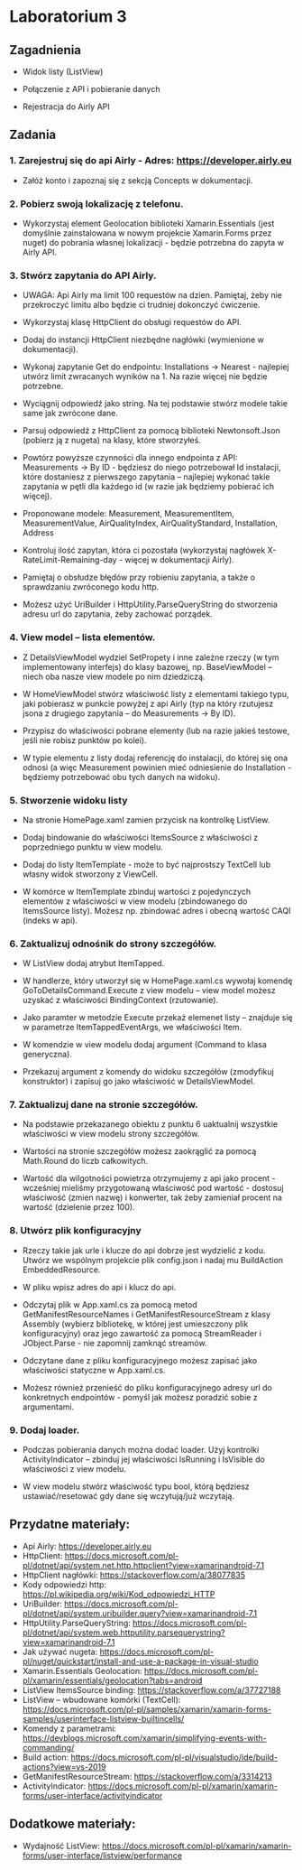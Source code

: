# Laboratorium 3
  
## Zagadnienia  
  
- Widok listy (ListView)

- Połączenie z API i pobieranie danych

- Rejestracja do Airly API
  
## Zadania  

### 1. Zarejestruj się do api Airly - Adres: https://developer.airly.eu

- Załóż konto i zapoznaj się z sekcją Concepts w dokumentacji.

### 2. Pobierz swoją lokalizację z telefonu.

- Wykorzystaj element Geolocation biblioteki Xamarin.Essentials (jest domyślnie zainstalowana w nowym projekcie Xamarin.Forms przez nuget) do pobrania własnej lokalizacji - będzie potrzebna do zapyta w Airly API.

### 3. Stwórz zapytania do API Airly.

- UWAGA: Api Airly ma limit 100 requestów na dzien. Pamiętaj, żeby nie przekroczyć limitu albo będzie ci trudniej dokonczyć ćwiczenie.

- Wykorzystaj klasę HttpClient do obsługi requestów do API.

- Dodaj do instancji HttpClient niezbędne nagłówki (wymienione w dokumentacji).

- Wykonaj zapytanie Get do endpointu: Installations -> Nearest - najlepiej utwórz limit zwracanych wyników na 1. Na razie więcej nie będzie potrzebne.

- Wyciągnij odpowiedź jako string. Na tej podstawie stwórz modele takie same jak zwrócone dane.

- Parsuj odpowiedź z HttpClient za pomocą biblioteki Newtonsoft.Json (pobierz ją z nugeta) na klasy, które stworzyłeś.

- Powtórz powyższe czynności dla innego endpointa z API: Measurements -> By ID - będziesz do niego potrzebował Id instalacji, które dostaniesz z pierwszego zapytania – najlepiej wykonać takie zapytania w pętli dla każdego id (w razie jak będziemy pobierać ich więcej).

- Proponowane modele: Measurement, MeasurementItem, MeasurementValue, AirQualityIndex, AirQualityStandard, Installation, Address

- Kontroluj ilość zapytan, która ci pozostała (wykorzystaj nagłówek X-RateLimit-Remaining-day - więcej w dokumentacji Airly).

- Pamiętaj o obsłudze błędów przy robieniu zapytania, a także o sprawdzaniu zwróconego kodu http.

- Możesz użyć UriBuilder i HttpUtility.ParseQueryString do stworzenia adresu url do zapytania, żeby zachować porządek.

### 4. View model – lista elementów.

- Z DetailsViewModel wydziel SetPropety i inne zależne rzeczy (w tym implementowany interfejs) do klasy bazowej, np. BaseViewModel – niech oba nasze view modele po nim dziedziczą.

- W HomeViewModel stwórz właściwość listy z elementami takiego typu, jaki pobierasz w punkcie powyżej z api Airly (typ na który rzutujesz jsona z drugiego zapytania – do Measurements -> By ID).

- Przypisz do właściwości pobrane elementy (lub na razie jakieś testowe, jeśli nie robisz punktów po kolei).

- W typie elementu z listy dodaj referencję do instalacji, do której się ona odnosi (a więc Measurement powinien mieć odniesienie do Installation - będziemy potrzebować obu tych danych na widoku).

### 5. Stworzenie widoku listy

- Na stronie HomePage.xaml zamien przycisk na kontrolkę ListView.

- Dodaj bindowanie do właściwości ItemsSource z właściwości z poprzedniego punktu w view modelu.

- Dodaj do listy ItemTemplate - może to być najprostszy TextCell lub własny widok stworzony z ViewCell.

- W komórce w ItemTemplate zbinduj wartości z pojedynczych elementów z właściwości w view modelu (zbindowanego do ItemsSource listy). Możesz np. zbindować adres i obecną wartość CAQI (indeks w api).

### 6. Zaktualizuj odnośnik do strony szczegółów.

- W ListView dodaj atrybut ItemTapped.

- W handlerze, który utworzył się w HomePage.xaml.cs wywołaj komendę GoToDetailsCommand.Execute z view modelu – view model możesz uzyskać z właściwości BindingContext (rzutowanie).

- Jako paramter w metodzie Execute przekaż elemenet listy – znajduje się w parametrze ItemTappedEventArgs, we właściwości Item.

- W komendzie w view modelu dodaj argument (Command to klasa generyczna).

- Przekazuj argument z komendy do widoku szczegółów (zmodyfikuj konstruktor) i zapisuj go jako właściwość w DetailsViewModel.

### 7. Zaktualizuj dane na stronie szczegółów.

- Na podstawie przekazanego obiektu z punktu 6 uaktualnij wszystkie właściwości w view modelu strony szczegółów.

- Wartości na stronie szczegółów możesz zaokrąglić za pomocą Math.Round do liczb całkowitych.

- Wartość dla wilgotności powietrza otrzymujemy z api jako procent - wcześniej mieliśmy przygotowaną właściwość pod wartość - dostosuj właściwość (zmien nazwę) i konwerter, tak żeby zamieniał procent na wartość (dzielenie przez 100).

### 8. Utwórz plik konfiguracyjny

- Rzeczy takie jak urle i klucze do api dobrze jest wydzielić z kodu. Utwórz we wspólnym projekcie plik config.json i nadaj mu BuildAction EmbeddedResource.

- W pliku wpisz adres do api i klucz do api.

- Odczytaj plik w App.xaml.cs za pomocą metod GetManifestResourceNames i GetManifestResourceStream z klasy Assembly (wybierz bibliotekę, w której jest umieszczony plik konfiguracyjny) oraz jego zawartość za pomocą StreamReader i JObject.Parse - nie zapomnij zamknąć streamów.

- Odczytane dane z pliku konfiguracyjnego możesz zapisać jako właściwości statyczne w App.xaml.cs.

- Możesz również przenieść do pliku konfiguracyjnego adresy url do konkretnych endpointów - pomyśl jak możesz poradzić sobie z argumentami.

### 9. Dodaj loader.

- Podczas pobierania danych można dodać loader. Użyj kontrolki ActivityIndicator – zbinduj jej właściwości IsRunning i IsVisible do właściwości z view modelu.

- W view modelu stwórz właściwość typu bool, którą będziesz ustawiać/resetować gdy dane się wczytują/już wczytają.
  
  
## Przydatne materiały: 
- Api Airly: https://developer.airly.eu 
- HttpClient: https://docs.microsoft.com/pl-pl/dotnet/api/system.net.http.httpclient?view=xamarinandroid-7.1 
- HttpClient nagłówki: https://stackoverflow.com/a/38077835 
- Kody odpowiedzi http: https://pl.wikipedia.org/wiki/Kod_odpowiedzi_HTTP 
- UriBuilder: https://docs.microsoft.com/pl-pl/dotnet/api/system.uribuilder.query?view=xamarinandroid-7.1 
- HttpUtility.ParseQueryString: https://docs.microsoft.com/pl-pl/dotnet/api/system.web.httputility.parsequerystring?view=xamarinandroid-7.1 
- Jak używać nugeta: https://docs.microsoft.com/pl-pl/nuget/quickstart/install-and-use-a-package-in-visual-studio 
- Xamarin.Essentials Geolocation: https://docs.microsoft.com/pl-pl/xamarin/essentials/geolocation?tabs=android 
- ListView ItemsSource binding: https://stackoverflow.com/a/37727188 
- ListView – wbudowane komórki (TextCell): https://docs.microsoft.com/pl-pl/samples/xamarin/xamarin-forms-samples/userinterface-listview-builtincells/ 
- Komendy z parametrami: https://devblogs.microsoft.com/xamarin/simplifying-events-with-commanding/ 
- Build action: https://docs.microsoft.com/pl-pl/visualstudio/ide/build-actions?view=vs-2019 
- GetManifestResourceStream: https://stackoverflow.com/a/3314213 
- ActivityIndicator: https://docs.microsoft.com/pl-pl/xamarin/xamarin-forms/user-interface/activityindicator

## Dodatkowe materiały: 
- Wydajność ListView: https://docs.microsoft.com/pl-pl/xamarin/xamarin-forms/user-interface/listview/performance
